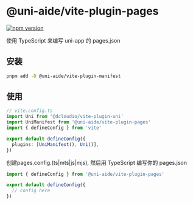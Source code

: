 # @uni-aide/vite-plugin-pages

[![npm version](https://img.shields.io/npm/v/@uni-aide/vite-plugin-pages.svg)](https://www.npmjs.com/package/@uni-aide/vite-plugin-pages)

使用 TypeScript 来编写 uni-app 的 pages.json

## 安装

``` bash
pnpm add -D @uni-aide/vite-plugin-manifest
```

## 使用

``` ts
// vite.config.ts
import Uni from '@dcloudio/vite-plugin-uni'
import UniManifest from '@uni-aide/vite-plugin-pages'
import { defineConfig } from 'vite'

export default defineConfig({
  plugins: [UniManifest(), Uni()],
})
```

创建pages.config.(ts|mts|js|mjs), 然后用 TypeScript 编写你的 pages.json

``` ts
import { defineConfig } from '@uni-aide/vite-plugin-pages'

export default defineConfig({
  // config here
})
```
